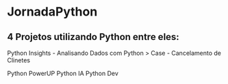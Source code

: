 # JornadaPython
## 4 Projetos utilizando Python entre eles:

Python Insights - Analisando Dados com Python > Case - Cancelamento de Clinetes

Python PowerUP
Python IA
Python Dev
